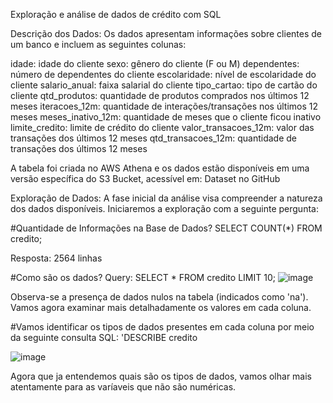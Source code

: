 Exploração e análise de dados de crédito com SQL

Descrição dos Dados:
Os dados apresentam informações sobre clientes de um banco e incluem as seguintes colunas:

idade: idade do cliente
sexo: gênero do cliente (F ou M)
dependentes: número de dependentes do cliente
escolaridade: nível de escolaridade do cliente
salario_anual: faixa salarial do cliente
tipo_cartao: tipo de cartão do cliente
qtd_produtos: quantidade de produtos comprados nos últimos 12 meses
iteracoes_12m: quantidade de interações/transações nos últimos 12 meses
meses_inativo_12m: quantidade de meses que o cliente ficou inativo
limite_credito: limite de crédito do cliente
valor_transacoes_12m: valor das transações dos últimos 12 meses
qtd_transacoes_12m: quantidade de transações dos últimos 12 meses

A tabela foi criada no AWS Athena e os dados estão disponíveis em uma versão específica do S3 Bucket, acessível em: Dataset no GitHub

Exploração de Dados:
A fase inicial da análise visa compreender a natureza dos dados disponíveis. Iniciaremos a exploração com a seguinte pergunta:

#Quantidade de Informações na Base de Dados?
SELECT COUNT(*) FROM credito;

Resposta: 2564 linhas

#Como são os dados?
Query: SELECT * FROM credito LIMIT 10;
![image](https://github.com/DLeyendecker/credit-analysis-exploration/assets/123911132/fd1eb22c-f918-457c-85a9-652d29c6f79a)

Observa-se a presença de dados nulos na tabela (indicados como 'na'). Vamos agora examinar mais detalhadamente os valores em cada coluna.

#Vamos identificar os tipos de dados presentes em cada coluna por meio da seguinte consulta SQL: 'DESCRIBE credito

![image](https://github.com/DLeyendecker/credit-analysis-exploration/assets/123911132/dd5915a8-b93a-47e3-8ba1-869d3fb03136)

Agora que ja entendemos quais são os tipos de dados, vamos olhar mais atentamente para as varíaveis que não são numéricas.
